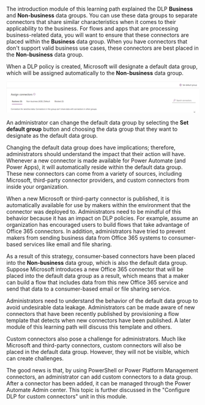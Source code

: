 The introduction module of this learning path explained the
DLP **Business** and **Non-business** data groups.
You can use these data groups to separate connectors that share similar
characteristics when it comes to their applicability to the business.
For flows and apps that are processing business-related data, you will
want to ensure that these connectors are placed within the **Business**
data group. When you have connectors that don't support valid business
use cases, these connectors are best placed in the **Non-business**
data group.

When a DLP policy is created, Microsoft will designate a default data group,
which will be assigned automatically to the **Non-business**
data group.

![Screenshot of Assign connectors page with the Business tab selected.](../media/1-default-update.png)

An administrator can change the default data group by selecting the **Set default group** button and choosing the data group that they want to designate as the default data group.

Changing the default data group does have implications; therefore, administrators
should understand the impact that their action will have. Whenever a new
connector is made available for Power Automate (and Power Apps), it will
automatically reside within the default data group. These new connectors
can come from a variety of sources, including Microsoft, third-party
connector providers, and custom connectors from inside your organization.

When a new Microsoft or third-party connector is published, it is
automatically available for use by makers within the environment that
the connector was deployed to. Administrators need to be mindful of this
behavior because it has an impact on DLP policies. For example, assume
an organization has encouraged users to build flows that take advantage
of Office 365 connectors. In addition, administrators have tried to
prevent makers from sending business data from Office 365 systems to
consumer-based services like email and file sharing.

As a result of this strategy, consumer-based connectors have been placed
into the **Non-business** data group, which is also the default
data group. Suppose Microsoft introduces a new Office 365 connector that will
be placed into the default data group as a result, which means that a
maker can build a flow that includes data from this new Office 365
service and send that data to a consumer-based email or file sharing
service.

Administrators need to understand the behavior of the
default data group to avoid undesirable data leakage. Administrators can
be made aware of new connectors that have been recently published by
provisioning a flow template that detects when new connectors have been
published. A later module of this learning path will discuss this template and others.

Custom connectors also pose a challenge for administrators. Much like
Microsoft and third-party connectors, custom connectors will also be
placed in the default data group. However, they will not be visible,
which can create challenges.

The good news is that, by using PowerShell or Power Platform Management
connectors, an administrator can add custom connectors to a data group.
After a connector has been added, it can be managed through the Power
Automate Admin center. This topic is further discussed in the
"Configure DLP for custom connectors" unit in this module.
